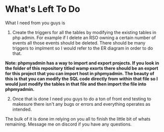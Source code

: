 # What's Left To Do

What I need from you guys is
1. Create the triggers for all the tables by modifying the existing tables in php admin. For example if I delete an RSO owning a certain number of events all those events should be deleted. There should be many triggers to implment so I would refer to the ER diagram in order to do that. 

**Note: phpmyadmin has a way to import and export projects. If you look in the folder of this repository titled wamp exorts there should be an export for this project that you can import host in phpmyadmin. The beauty of this is that you can modify the SQL code directly from within that file so I would just modify the tables in that file and then import the file into phpmyadmin.**

2. Once that is done I need you guys to do a ton of front end testing to makesure there isn't any bugs or errors and everything operates as intended.

The bulk of it is done im relying on you all to finish the little bit of whats remaining. Message me on discord if you have any questions.